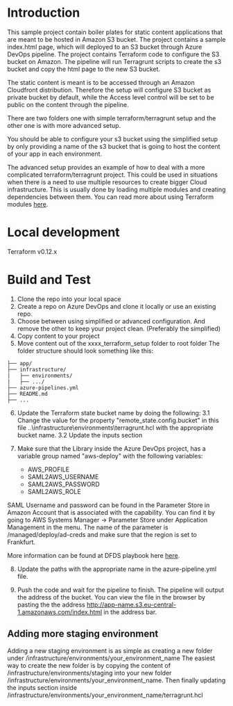 # Introduction 
This sample project contain boiler plates for static content applications that are meant to be hosted in Amazon S3 bucket.
The project contains a sample index.html page, which will deployed to an S3 bucket through Azure DevOps pipeline. The project contains Terraform code to configure the S3 bucket on Amazon. 
The pipeline will run Terragrunt scripts to create the s3 bucket and copy the html page to the new S3 bucket.

The static content is meant is to be accessed through an Amazon Cloudfront distribution.
Therefore the setup will configure S3 bucket as private bucket by default, while the Access level control will be set to be public on the content through the pipeline.

There are two folders one with simple terraform/terragrunt setup and the other one is with more advanced setup. 

You should be able to configure your s3 bucket using the simplified setup by only providing a name of the s3 bucket that is going to host the content of your app in each environment.

The advanced setup provides an example of how to deal with a more complicated terraform/terragrunt project. This could be used in situations when there is a need to use multiple resources to create bigger Cloud infrastructure. This is usually done by loading multiple modules and creating dependencies between them. You can read more about using Terraform modules [here](https://www.terraform.io/docs/configuration/modules.html).

# Local development

Terraform v0.12.x

# Build and Test
1. Clone the repo into your local space
2. Create a repo on Azure DevOps and clone it locally or use an existing repo.
3. Choose between using simplified or advanced configuration. And remove the other to keep your project clean. (Preferably the simplified)
4. Copy content to your project
5. Move content out of the xxxx_terraform_setup folder to root folder
The folder structure should look something like this:

```
├── app/
├── infrastructure/
|   ├── environments/
|   ├── .../
├── azure-pipelines.yml
├── README.md
├── ...
```

6. Update the Terraform state bucket name by doing the following:
   3.1 Change the value for the property "remote_state.config.bucket" in this file ..\infrastructure\environments\terragrunt.hcl with the appropriate bucket name.
   3.2 Update the inputs section

7. Make sure that the Library inside the Azure DevOps project, has a variable group named "aws-deploy" with the following variables:
   - AWS_PROFILE
   - SAML2AWS_USERNAME
   - SAML2AWS_PASSWORD
   - SAML2AWS_ROLE

SAML Username and password can be found in the Parameter Store in Amazon Account that is associated with the capability. You can find it by going to AWS Systems Manager -> Parameter Store under Application Management in the menu.
The name of the parameter is /managed/deploy/ad-creds and make sure that the region is set to Frankfurt.

More information can be found at DFDS playbook here [here](https://wiki.dfds.cloud/en/playbooks/deployment/authentication).

8. Update the paths with the appropriate name in the azure-pipeline.yml file.

9. Push the code and wait for the pipeline to finish. 
The pipeline will output the address of the bucket. You can view the file in the browser by pasting the the address http://app-name.s3.eu-central-1.amazonaws.com/index.html in the address bar.

## Adding more staging environment
Adding a new staging environment is as simple as creating a new folder under /infrastructure/environments/your_environment_name
The easiest way to create the new folder is by copying the content of /infrastructure/environments/staging into your new folder /infrastructure/environments/your_environment_name. Then finally updating the inputs section inside /infrastructure/environments/your_environment_name/terragrunt.hcl